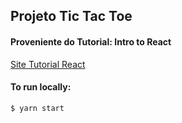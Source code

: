 Projeto Tic Tac Toe
-----------------------

#### Proveniente do Tutorial: Intro to React 
[Site Tutorial React](https://reactjs.org/tutorial/tutorial.html)

#### To run locally:

```
$ yarn start
```
